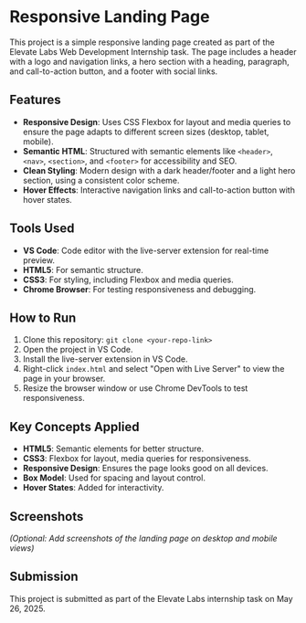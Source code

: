 # Responsive Landing Page

This project is a simple responsive landing page created as part of the Elevate Labs Web Development Internship task. The page includes a header with a logo and navigation links, a hero section with a heading, paragraph, and call-to-action button, and a footer with social links.

## Features
- **Responsive Design**: Uses CSS Flexbox for layout and media queries to ensure the page adapts to different screen sizes (desktop, tablet, mobile).
- **Semantic HTML**: Structured with semantic elements like `<header>`, `<nav>`, `<section>`, and `<footer>` for accessibility and SEO.
- **Clean Styling**: Modern design with a dark header/footer and a light hero section, using a consistent color scheme.
- **Hover Effects**: Interactive navigation links and call-to-action button with hover states.

## Tools Used
- **VS Code**: Code editor with the live-server extension for real-time preview.
- **HTML5**: For semantic structure.
- **CSS3**: For styling, including Flexbox and media queries.
- **Chrome Browser**: For testing responsiveness and debugging.

## How to Run
1. Clone this repository: `git clone <your-repo-link>`
2. Open the project in VS Code.
3. Install the live-server extension in VS Code.
4. Right-click `index.html` and select "Open with Live Server" to view the page in your browser.
5. Resize the browser window or use Chrome DevTools to test responsiveness.

## Key Concepts Applied
- **HTML5**: Semantic elements for better structure.
- **CSS3**: Flexbox for layout, media queries for responsiveness.
- **Responsive Design**: Ensures the page looks good on all devices.
- **Box Model**: Used for spacing and layout control.
- **Hover States**: Added for interactivity.

## Screenshots
*(Optional: Add screenshots of the landing page on desktop and mobile views)*

## Submission
This project is submitted as part of the Elevate Labs internship task on May 26, 2025.